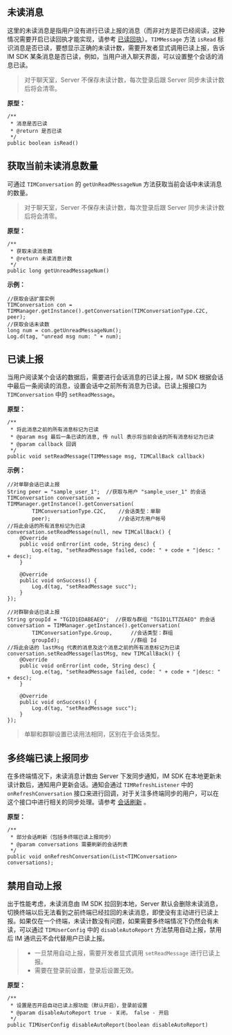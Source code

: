 
## 未读消息

这里的未读消息是指用户没有进行已读上报的消息（而非对方是否已经阅读，这种情况需要开启已读回执才能实现，请参考 [已读回执](https://intl.cloud.tencent.com/document/product/1047/34320#.E5.B7.B2.E8.AF.BB.E5.9B.9E.E6.89.A7)）。`TIMMessage` 方法 `isRead` 标识消息是否已读，要想显示正确的未读计数，需要开发者显式调用已读上报，告诉 IM SDK 某条消息是否已读，例如，当用户进入聊天界面，可以设置整个会话的消息已读。

>对于聊天室，Server 不保存未读计数，每次登录后跟 Server 同步未读计数后将会清零。

**原型：**

```
/**
 * 消息是否已读
 * @return 是否已读
 */
public boolean isRead()
```

## 获取当前未读消息数量

可通过 `TIMConversation` 的 `getUnReadMessageNum` 方法获取当前会话中未读消息的数量。

>对于聊天室，Server 不保存未读计数，每次登录后跟 Server 同步未读计数后将会清零。

**原型：**

```
/**
 * 获取未读消息数
 * @return 未读消息计数
 */
public long getUnreadMessageNum()
```

**示例：**

```
//获取会话扩展实例
TIMConversation con = TIMManager.getInstance().getConversation(TIMConversationType.C2C, peer);
//获取会话未读数
long num = con.getUnreadMessageNum();
Log.d(tag, "unread msg num: " + num);
```

## 已读上报

当用户阅读某个会话的数据后，需要进行会话消息的已读上报，IM SDK 根据会话中最后一条阅读的消息，设置会话中之前所有消息为已读。已读上报接口为 `TIMConversation` 中的 `setReadMessage`。

**原型：**

```
/**
 * 将此消息之前的所有消息标记为已读
 * @param msg 最后一条已读的消息, 传 null 表示将当前会话的所有消息标记为已读
 * @param callback 回调
 */
public void setReadMessage(TIMMessage msg, TIMCallBack callback) 
```

**示例：**

```
//对单聊会话已读上报
String peer = "sample_user_1";  //获取与用户 "sample_user_1" 的会话
TIMConversation conversation = TIMManager.getInstance().getConversation(
        TIMConversationType.C2C,    //会话类型：单聊
        peer);                      //会话对方用户帐号
//将此会话的所有消息标记为已读
conversation.setReadMessage(null, new TIMCallBack() {
	@Override
	public void onError(int code, String desc) {
		Log.e(tag, "setReadMessage failed, code: " + code + "|desc: " + desc);
	}

	@Override
	public void onSuccess() {
		Log.d(tag, "setReadMessage succ");
	}
});
 
//对群聊会话已读上报
String groupId = "TGID1EDABEAEO";  //获取与群组 "TGID1LTTZEAEO" 的会话
conversation = TIMManager.getInstance().getConversation(
        TIMConversationType.Group,      //会话类型：群组
        groupId);                       //群组 Id
//将此会话的 lastMsg 代表的消息及这个消息之前的所有消息标记为已读
conversation.setReadMessage(lastMsg, new TIMCallBack() {
	@Override
	public void onError(int code, String desc) {
		Log.e(tag, "setReadMessage failed, code: " + code + "|desc: " + desc);
	}

	@Override
	public void onSuccess() {
		Log.d(tag, "setReadMessage succ");
	}
});
```

>单聊和群聊设置已读用法相同，区别在于会话类型。

## 多终端已读上报同步

在多终端情况下，未读消息计数由 Server 下发同步通知，IM SDK 在本地更新未读计数后，通知用户更新会话。通知会通过 `TIMRefreshListener` 中的 `onRefreshConversation` 接口来进行回调，对于关注多终端同步的用户，可以在这个接口中进行相关的同步处理。请参考 [会话刷新](https://intl.cloud.tencent.com/document/product/1047/34312#.E4.BC.9A.E8.AF.9D.E5.88.B7.E6.96.B0.E7.9B.91.E5.90.AC) 。

**原型：**

```
/**
 * 部分会话刷新（包括多终端已读上报同步）
 * @param conversations 需要刷新的会话列表
 */
public void onRefreshConversation(List<TIMConversation> conversations);
```

## 禁用自动上报

出于性能考虑，未读消息由 IM SDK 拉回到本地，Server 默认会删除未读消息，切换终端以后无法看到之前终端已经拉回的未读消息，即使没有主动进行已读上报。如果仅在一个终端，未读计数没有问题，如果需要多终端情况下仍然会有未读，可以通过 `TIMUserConfig` 中的 `disableAutoReport` 方法禁用自动上报，禁用后 IM 通讯云不会代替用户已读上报。

>
> - 一旦禁用自动上报，需要开发者显式调用 `setReadMessage` 进行已读上报。
> - 需要在登录前设置，登录后设置无效。


**原型：**

```
/**
 * 设置是否开启自动已读上报功能（默认开启），登录前设置
 * @param disableAutoReport true - 关闭， false - 开启
 */
public TIMUserConfig disableAutoReport(boolean disableAutoReport) 
```

